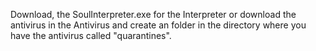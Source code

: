 Download, the SoulInterpreter.exe for the Interpreter or download the antivirus in the Antivirus and create an folder in the directory where you have the antivirus called "quarantines".
